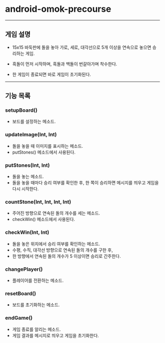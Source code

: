 # android-omok-precourse

---

## 게임 설명

- 15x15 바둑판에 돌을 놓아 가로, 세로, 대각선으로 5개 이상을 연속으로 놓으면 승리하는 게임.

- 흑돌이 먼저 시작하며, 흑돌과 백돌이 번갈아가며 착수한다.

- 한 게임이 종료되면 바로 게임이 초기화된다.

---

## 기능 목록

### setupBoard()
- 보드를 설정하는 메소드.

### updateImage(Int, Int)
- 돌을 놓을 때 이미지를 표시하는 메소드.
- putStones() 메소드에서 사용된다.

### putStones(Int, Int)
- 돌을 놓는 메소드.
- 돌을 놓을 때마다 승리 여부를 확인한 후, 한 쪽이 승리하면 메시지를 띄우고 게임을 다시 시작한다.

### countStone(Int, Int, Int, Int)
- 주어진 방향으로 연속된 돌의 개수를 세는 메소드.
- checkWin() 메소드에서 사용된다.

### checkWin(Int, Int)
- 돌을 놓은 위치에서 승리 여부를 확인하는 메소드.
- 수평, 수직, 대각선 방향으로 연속된 돌의 개수를 구한 후,
- 한 방향에서 연속된 돌의 개수가 5 이상이면 승리로 간주한다.

### changePlayer()
- 플레이어를 전환하는 메소드.

### resetBoard()
- 보드를 초기화하는 메소드.

### endGame()
- 게임 종료를 알리는 메소드.
- 게임 결과를 메시지로 띄우고 게임을 초기화한다.
